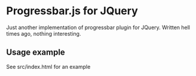 Progressbar.js for JQuery
=========================

Just another implementation of progressbar plugin for JQuery. Written hell times ago, nothing interesting.

Usage example
-------------

See src/index.html for an example